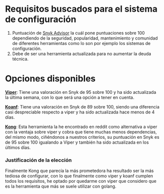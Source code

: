 # Requisitos buscados para el sistema de configuración
1. Puntuación de [Snyk Advisor](https://snyk.io/) la cuál pone puntuaciones sobre 100 dependiendo de la seguridad, popularidad, mantenimiento y comunidad de diferentes herramientas como lo son por ejemplo los sistemas de configuración.
2. Debe de ser una herramienta actualizada para no aumentar la deuda técnica.

# Opciones disponibles

**[Viper](https://github.com/spf13/viper)**: Tiene una valoración en Snyk de 95 sobre 100 y ha sido actualizada la última semana, con lo que será una opción a tener en cuenta.

**[Koanf](https://github.com/knadh/koanf)**: Tiene una valoración en Snyk de 89 sobre 100, siendo una diferencia casi despreciable respecto a viper y ha sido actualizada hace menos de 4 días.

**[Kong](https://github.com/alecthomas/kong)**: Esta herramienta la he encontrado en reddit como alternativa a viper con la ventaja sobre viper y cobra que tiene muchas menos dependencias, del mismo modo, ciñéndonos a nuestros criterios, su puntuación en Snyk es de 95 sobre 100 igualando a Viper y también ha sido actualizada en los últimos días.

### Justificación de la elección
Finalmente Kong que parecía la más prometedora ha resultado ser la más tediosa de configurar, con lo que finalmente como viper y koanf cumplen todos los requisitos, he optado por quedarme con viper que considero que es la herramienta que más se suele utilizar con golang.

